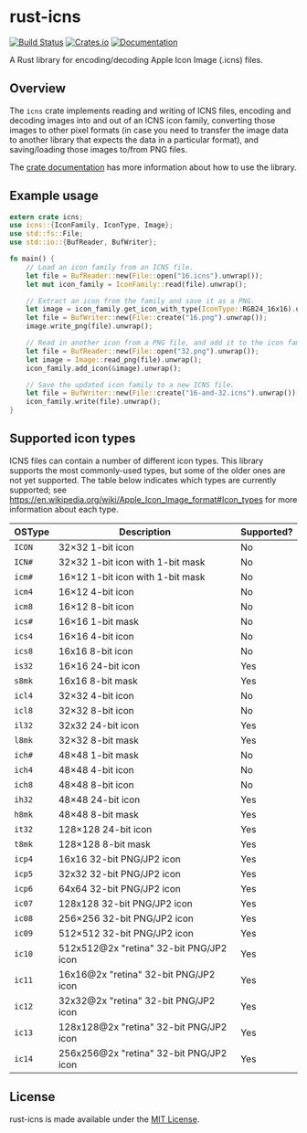 # rust-icns

[![Build Status](https://github.com/mdsteele/rust-icns/actions/workflows/tests.yml/badge.svg)](https://github.com/mdsteele/rust-icns/actions/workflows/tests.yml)
[![Crates.io](https://img.shields.io/crates/v/icns.svg)](https://crates.io/crates/icns)
[![Documentation](https://docs.rs/icns/badge.svg)](https://docs.rs/icns)

A Rust library for encoding/decoding Apple Icon Image (.icns) files.

## Overview

The `icns` crate implements reading and writing of ICNS files, encoding and
decoding images into and out of an ICNS icon family, converting those images to
other pixel formats (in case you need to transfer the image data to another
library that expects the data in a particular format), and saving/loading those
images to/from PNG files.

The [crate documentation](https://docs.rs/icns) has more information about how
to use the library.

## Example usage

```rust
extern crate icns;
use icns::{IconFamily, IconType, Image};
use std::fs::File;
use std::io::{BufReader, BufWriter};

fn main() {
    // Load an icon family from an ICNS file.
    let file = BufReader::new(File::open("16.icns").unwrap());
    let mut icon_family = IconFamily::read(file).unwrap();

    // Extract an icon from the family and save it as a PNG.
    let image = icon_family.get_icon_with_type(IconType::RGB24_16x16).unwrap();
    let file = BufWriter::new(File::create("16.png").unwrap());
    image.write_png(file).unwrap();

    // Read in another icon from a PNG file, and add it to the icon family.
    let file = BufReader::new(File::open("32.png").unwrap());
    let image = Image::read_png(file).unwrap();
    icon_family.add_icon(&image).unwrap();

    // Save the updated icon family to a new ICNS file.
    let file = BufWriter::new(File::create("16-and-32.icns").unwrap());
    icon_family.write(file).unwrap();
}
```

## Supported icon types

ICNS files can contain a number of different icon types.  This library supports
the most commonly-used types, but some of the older ones are not yet supported.
The table below indicates which types are currently supported; see
https://en.wikipedia.org/wiki/Apple_Icon_Image_format#Icon_types for more
information about each type.


| OSType | Description                             | Supported? |
|--------|-----------------------------------------|------------|
| `ICON` | 32×32 1-bit icon                        | No         |
| `ICN#` | 32×32 1-bit icon with 1-bit mask        | No         |
| `icm#` | 16×12 1-bit icon with 1-bit mask        | No         |
| `icm4` | 16×12 4-bit icon                        | No         |
| `icm8` | 16×12 8-bit icon                        | No         |
| `ics#` | 16×16 1-bit mask                        | No         |
| `ics4` | 16×16 4-bit icon                        | No         |
| `ics8` | 16x16 8-bit icon                        | No         |
| `is32` | 16×16 24-bit icon                       | Yes        |
| `s8mk` | 16x16 8-bit mask                        | Yes        |
| `icl4` | 32×32 4-bit icon                        | No         |
| `icl8` | 32×32 8-bit icon                        | No         |
| `il32` | 32x32 24-bit icon                       | Yes        |
| `l8mk` | 32×32 8-bit mask                        | Yes        |
| `ich#` | 48×48 1-bit mask                        | No         |
| `ich4` | 48×48 4-bit icon                        | No         |
| `ich8` | 48×48 8-bit icon                        | No         |
| `ih32` | 48×48 24-bit icon                       | Yes        |
| `h8mk` | 48×48 8-bit mask                        | Yes        |
| `it32` | 128×128 24-bit icon                     | Yes        |
| `t8mk` | 128×128 8-bit mask                      | Yes        |
| `icp4` | 16x16 32-bit PNG/JP2 icon               | Yes        |
| `icp5` | 32x32 32-bit PNG/JP2 icon               | Yes        |
| `icp6` | 64x64 32-bit PNG/JP2 icon               | Yes        |
| `ic07` | 128x128 32-bit PNG/JP2 icon             | Yes        |
| `ic08` | 256×256 32-bit PNG/JP2 icon             | Yes        |
| `ic09` | 512×512 32-bit PNG/JP2 icon             | Yes        |
| `ic10` | 512x512@2x "retina" 32-bit PNG/JP2 icon | Yes        |
| `ic11` | 16x16@2x "retina" 32-bit PNG/JP2 icon   | Yes        |
| `ic12` | 32x32@2x "retina" 32-bit PNG/JP2 icon   | Yes        |
| `ic13` | 128x128@2x "retina" 32-bit PNG/JP2 icon | Yes        |
| `ic14` | 256x256@2x "retina" 32-bit PNG/JP2 icon | Yes        |

## License

rust-icns is made available under the
[MIT License](http://spdx.org/licenses/MIT.html).
